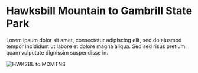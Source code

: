 # Hawksbill Mountain to Gambrill State Park

Lorem ipsum dolor sit amet, consectetur adipiscing elit, sed do eiusmod  tempor incididunt ut labore et dolore magna aliqua. Sed sed risus  pretium quam vulputate dignissim suspendisse in.

![HWKSBL to MDMTNS](../_static/range-circles/HWKSBL-MDMTNS-xX.png)